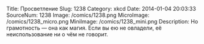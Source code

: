 Title: Просветление 
Slug: 1238 
Category: xkcd 
Date: 2014-01-04 20:03:33 
SourceNum: 1238 
Image: /comics/1238.png 
MicroImage: /comics/1238_micro.png 
MiniImage: /comics/1238_mini.png 
Description: Но грамотность — она как магия. Если вы ею не овладели, её неиспользование ни о чём не говорит. 

